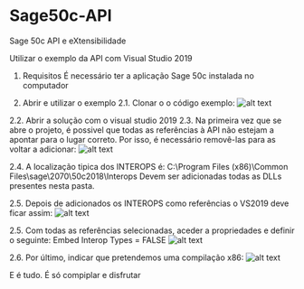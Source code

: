 # Sage50c-API
Sage 50c API e eXtensibilidade

Utilizar o exemplo da API com Visual Studio 2019

1. Requisitos
É necessário ter a aplicação Sage 50c instalada no computador

2. Abrir e utilizar o exemplo
2.1. Clonar o o código exemplo:
![alt text](https://github.com/sage-portugal/50c-API/blob/master/doc/images/clone.png)

2.2. Abrir a solução com o visual studio 2019
2.3. Na primeira vez que se abre o projeto, é possivel que todas as referências à API não estejam a apontar para o lugar correto.
Por isso, é necessário removê-las para as voltar a adicionar:
![alt text](https://github.com/sage-portugal/50c-API/doc/images/refsRemove.png)

2.4. A localização tipica dos INTEROPS é:
C:\Program Files (x86)\Common Files\sage\2070\50c2018\Interops
Devem ser adicionadas todas as DLLs presentes nesta pasta.

2.5. Depois de adicionados os INTEROPS como referências o VS2019 deve ficar assim:
![alt text](https://github.com/sage-portugal/50c-API/doc/images/refs.png)

2.5. Com todas as referências selecionadas, aceder a propriedades e definir o seguinte:
Embed Interop Types = FALSE
![alt text](https://github.com/sage-portugal/50c-API/doc/images/embedinterops.png)

2.6. Por último, indicar que pretendemos uma compilação x86:
![alt text](https://github.com/sage-portugal/50c-API/doc/images/x86.png)

E é tudo. É só compiplar e disfrutar
